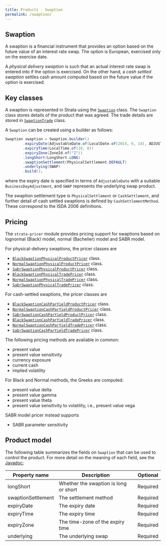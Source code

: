 ```yaml
---
title: Products - Swaption
permalink: /swaption/
---
```


## Swaption 

A swaption is a financial instrument that provides an option based on the future value of an interest rate swap.
The option is European, exercised only on the exercise date.

A *physical delivery swaption* is such that an actual interest rate swap is entered into if the option is exercised. On the other hand, a *cash settled swaption* settles cash amount computed based on the future value if the option is exercised. 


## Key classes

A swaption is represented in Strata using the [`Swaption`]({{site.baseurl}}/apidocs/com/opengamma/strata/product/fra/Fra.html) class.
The `Swaption` class stores details of the product that was agreed.
The trade details are stored in [`SwaptionTrade`]({{site.baseurl}}/apidocs/com/opengamma/strata/product/swaption/SwaptionTrade.html) class.

A `Swaption` can be created using a builder as follows:

```java
Swaption swaption = Swaption.builder()
        .expiryDate(AdjustableDate.of(LocalDate.of(2014, 6, 14), ADJUSTMENT))
        .expiryTime(LocalTime.of(10, 0))
        .expiryZone(ZoneId.of("Z"))
        .longShort(LongShort.LONG)
        .swaptionSettlement(PhysicalSettlement.DEFAULT)
        .underlying(SWAP)
        .build();
```

where the expiry date is specified in terms of `AdjustableDate` with a suitable `BusinessDayAdjustment`, and `SWAP` represents the underlying swap product. 

The swaption settlement type is `PhysicalSettlement` or `CashSettlement`, and further detail of cash settled swaptions is defined by `CashSettlementMethod`.  These correspond to the ISDA 2006 definitions.


## Pricing

The `strata-pricer` module provides pricing support for swaptions based on lognormal (Black) model, normal (Bachelier) model and SABR model.

For physical-delivery swaptions, the pricer classes are

* [`BlackSwaptionPhysicalProductPricer`]({{site.baseurl}}/apidocs/com/opengamma/strata/pricer/swaption/BlackSwaptionPhysicalProductPricer.html) class.
* [`NormalSwaptionPhysicalProductPricer`]({{site.baseurl}}/apidocs/com/opengamma/strata/pricer/swaption/NormalSwaptionPhysicalProductPricer.html) class.
* [`SabrSwaptionPhysicalProductPricer`]({{site.baseurl}}/apidocs/com/opengamma/strata/pricer/swaption/SabrSwaptionPhysicalProductPricer.html) class.
* [`BlackSwaptionPhysicalTradePricer`]({{site.baseurl}}/apidocs/com/opengamma/strata/pricer/swaption/BlackSwaptionPhysicalTradePricer.html) class.
* [`NormalSwaptionPhysicalTradePricer`]({{site.baseurl}}/apidocs/com/opengamma/strata/pricer/swaption/NormalSwaptionPhysicalTradePricer.html) class.
* [`SabrSwaptionPhysicalTradePricer`]({{site.baseurl}}/apidocs/com/opengamma/strata/pricer/swaption/SabrSwaptionPhysicalTradePricer.html) class.

For cash-settled swaptions, the pricer classes are

* [`BlackSwaptionCashParYieldProductPricer`]({{site.baseurl}}/apidocs/com/opengamma/strata/pricer/swaption/BlackSwaptionCashParYieldProductPricer.html) class.
* [`NormalSwaptionCashParYieldProductPricer`]({{site.baseurl}}/apidocs/com/opengamma/strata/pricer/swaption/NormalSwaptionCashParYieldProductPricer.html) class.
* [`SabrSwaptionCashParYieldProductPricer`]({{site.baseurl}}/apidocs/com/opengamma/strata/pricer/swaption/SabrSwaptionCashParYieldProductPricer.html) class.
* [`BlackSwaptionCashParYieldTradePricer`]({{site.baseurl}}/apidocs/com/opengamma/strata/pricer/swaption/BlackSwaptionCashParYieldTradePricer.html) class.
* [`NormalSwaptionCashParYieldTradePricer`]({{site.baseurl}}/apidocs/com/opengamma/strata/pricer/swaption/NormalSwaptionCashParYieldTradePricer.html) class.
* [`SabrSwaptionCashParYieldTradePricer`]({{site.baseurl}}/apidocs/com/opengamma/strata/pricer/swaption/SabrSwaptionCashParYieldTradePricer.html) class.

The following pricing methods are available in common:

* present value
* present value sensitivity
* currency exposure
* current cash
* implied volatility

For Black and Normal methods, the Greeks are computed:

* present value delta
* present value gamma
* present value theta
* present value sensitivity to volatility, i.e., present value vega

SABR model pricer instead supports

* SABR parameter sensitivity


## Product model

The following table summarizes the fields on `Swaption` that can be used to control the product.
For more detail on the meaning of each field, see the [Javadoc]({{site.baseurl}}/apidocs/com/opengamma/strata/product/Swaption/Swaption.html);

| Property name     | Description | Optional   |
|-------------------|-------------|------------|
| longShort         | Whether the swaption is long or short | Required |
| swaptionSettlement| The settlement method | Required |
| expiryDate        | The expiry date | Required |
| expiryTime        | The expiry time | Required |
| expiryZone        | The time-zone of the expiry time | Required |
| underlying        | The underlying swap | Required |



